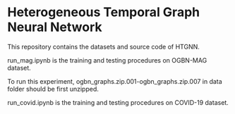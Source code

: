 # Heterogeneous Temporal Graph Neural Network

This repository contains the datasets and source code of HTGNN.

run_mag.ipynb is the training and testing procedures on OGBN-MAG dataset.

To run this experiment, ogbn_graphs.zip.001-ogbn_graphs.zip.007 in data folder should be first unzipped.

run_covid.ipynb is the training and testing procedures on COVID-19 dataset.
